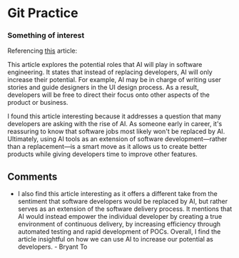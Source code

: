 # Git Practice

### Something of interest

Referencing [this](https://www.infoworld.com/article/2338866/ai-and-the-future-of-software-development-2.html) article: 

This article explores the potential roles that AI will play in software engineering. It states that instead of replacing developers, AI will only increase their potential. For example, AI may be in charge of writing user stories and guide designers in the UI design process. As a result, developers will be free to direct their focus onto other aspects of the product or business.

I found this article interesting because it addresses a question that many developers are asking with the rise of AI. As someone early in career, it's reassuring to know that software jobs most likely won't be replaced by AI. Ultimately, using AI tools as an extension of software development—rather than a replacement—is a smart move as it allows us to create better products while giving developers time to improve other features.

## Comments

* I also find this article interesting as it offers a different take from the sentiment that software developers would be replaced by AI, but rather serves as an extension of the software delivery process. It mentions that AI would instead empower the individual developer by creating a true environment of continuous delivery, by increasing efficiency through automated testing and rapid development of POCs. Overall, I find the article insightful on how we can use AI to increase our potential as developers. - Bryant To